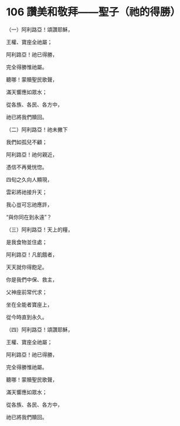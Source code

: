 # 106 讚美和敬拜——聖子（祂的得勝）

（一）阿利路亞！頌讚耶穌，

王權、寶座全祂屬；

阿利路亞！祂已得勝，

完全得勝惟祂屬。

聽哪！蒙贖聖民歌聲，

滿天響應如眾水；

從各族、各民、各方中，

祂已將我們贖回。

（二）阿利路亞！祂未撇下

我們如孤兒不顧；

阿利路亞！祂何親近，

憑信不再覺恍惚。

四旬之久向人顯現，

雲彩將祂接升天；

我心豈可忘祂應許，

“與你同在到永遠”？

（三）阿利路亞！天上的糧，

是我食物並住處；

阿利路亞！凡飢餓者，

天天就你得飽足。

你是我們中保、救主，

父神座前常代求；

坐在全能者寶座上，

從今時直到永久。

（四）阿利路亞！頌讚耶穌，

王權、寶座全祂屬；

阿利路亞！祂已得勝，

完全得勝惟祂屬。

聽哪！蒙贖聖民歌聲，

滿天響應如眾水；

從各族、各民、各方中，

祂已將我們贖回。

